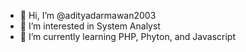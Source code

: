 - 👋 Hi, I’m @adityadarmawan2003
- 👀 I’m interested in System Analyst
- 🌱 I’m currently learning PHP, Phyton, and Javascript

<!---
adityadarmawan2003/adityadarmawan2003 is a ✨ special ✨ repository because its `README.md` (this file) appears on your GitHub profile.
You can click the Preview link to take a look at your changes.
--->
